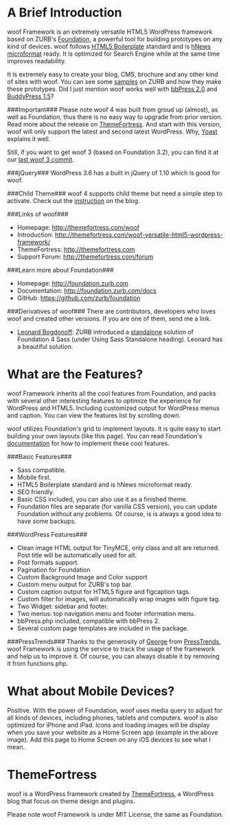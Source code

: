 A Brief Introduction
====================
woof Framework is an extremely versatile HTML5 WordPress framework based on ZURB's [Foundation](http://foundation.zurb.com), a powerful tool for building prototypes on any kind of devices. woof follows [HTML5 Boilerplate](http://html5boilerplate.com) standard and is [hNews microformat](https://www.readability.com/publishers/guidelines) ready. It is optimized for Search Engine while at the same time improves readability.

It is extremely easy to create your blog, CMS, brochure and any other kind of sites with woof. You can see some [samples](http://foundation.zurb.com/templates.php) on ZURB and how they make these prototypes. Did I just mention woof works well with [bbPress 2.0](http://bbpress.org/) and [BuddyPress 1.5](http://buddypress.org/)?

###Important###
Please note woof 4 was built from groud up (almost), as well as Foundation, thus there is no easy way to upgrade from prior version. Read more about the release on [ThemeFortress](http://themefortress.com/woof-framework-4/). And start with this version, woof will only support the latest and second latest WordPress. Why, [Yoast](http://yoast.com/why-we-dont-support-old-wordpress-versions/) explains it well.

Still, if you want to get woof 3 (based on Foundation 3.2), you can find it at our [last woof 3 commit](https://github.com/milohuang/woof/tree/2ef429776d4d3e27906e44d7d0a43cf912078e36).

###jQuery###
WordPress 3.6 has a built in jQuery of 1.10 which is good for woof.

###Child Theme###
woof 4 supports child theme but need a simple step to activate. Check out the [instruction](http://themefortress.com/child-theme-woof-4/) on the blog.


###Links of woof###
* Homepage:      http://themefortress.com/woof
* Introduction:  http://themefortress.com/woof-versatile-html5-wordpress-framework/
* ThemeFortress: http://themefortress.com
* Support Forum: http://themefortress.com/forum

###Learn more about Foundation###
* Homepage:      http://foundation.zurb.com  
* Documentation: http://foundation.zurb.com/docs  
* GitHub:        https://github.com/zurb/foundation

###Derivatives of woof###
There are contributors, developers who loves woof and created other versions. If you are one of them, send me a link.
* [Leonard Bogdonoff](https://github.com/lkbgift/woof/): ZURB introduced a [standalone](http://foundation.zurb.com/docs/sass.html) solution of Foundation 4 Sass (under Using Sass Standalone heading). Leonard has a beautiful solution.



What are the Features?
======================
woof Framework inherits all the cool features from Foundation, and packs with several other interesting features to optimize the experience for WordPress and HTML5. Including customized output for WordPress menus and caption. You can view the features list by scrolling down.

woof utilizes Foundation's grid to implement layouts. It is quite easy to start building your own layouts (like this page). You can read Foundation's [documentation](http://foundation.zurb.com/docs/) for how to implement these cool features.

###Basic Features###
* Sass compatible.
* Mobile first.
* HTML5 Boilerplate standard and is hNews microformat ready.
* SEO friendly.
* Basic CSS included, you can also use it as a finished theme.
* Foundation files are separate (for vanilla CSS version), you can update Foundation without any problems. Of course, is is always a good idea to have some backups.

###WordPress Features###
* Clean image HTML output for TinyMCE, only class and alt are returned. Post title will be automatically used for alt.
* Post formats support.
* Pagination for Foundation
* Custom Background Image and Color support
* Custom menu output for ZURB's top bar.
* Custom caption output for HTML5 figure and figcaption tags.
* Custom filter for images, will automatically wrap images with figure tag.
* Two Widget: sidebar and footer.
* Two menus: top navigation menu and footer information menu.
* bbPress.php included, compatible with bbPress 2.
* Several custom page templates are included in the package.

###PressTrends###
Thanks to the generosity of [George](https://twitter.com/prstrends) from [PressTrends](http://www.presstrends.io/), woof Framework is using the service to track the usage of the framework and help us to improve it. Of course, you can always disable it by removing it from functions.php.

What about Mobile Devices?
==========================
Positive. With the power of Foundation, woof uses media query to adjust for all kinds of devices, including phones, tablets and computers. woof is also optimized for iPhone and iPad. Icons and loading images will be display when you save your website as a Home Screen app (example in the above image). Add this page to Home Screen on any iOS devices to see what I mean.

ThemeFortress
=============
woof is a WordPress framework created by [ThemeFortress](http://themefortress.com), a WordPress blog that focus on theme design and plugins.

Please note woof Framework is under MIT License, the same as Foundation.

